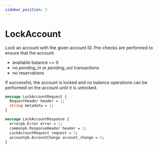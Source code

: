 ```yaml
---
sidebar_position: 3
---
```


# LockAccount

Lock an account with the given account ID. Pre-checks are performed to ensure that the account:
- available balance == 0
- no _pending_in_ or _pending_out_ transactions
- no reservations

If successful, the account is locked and no balance operations can be performed on the account until
it is unlocked. 

```protobuf
message LockAccountRequest {
  RequestHeader header = 1;
  string metadata = 2;
}

message LockAccountResponse {
  errorpb.Error error = 1;
  commonpb.ResponseHeader header = 2;
  LockAccountRequest request = 3;
  accountpb.AccountChange account_change = 4;
}
```